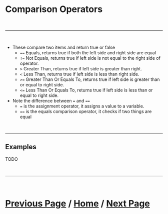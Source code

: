 # Comparison Operators

<br>

***

<br> 

- These compare two items and return true or false
  - `==` Equals, returns true if both the left side and right side are equal
  - `!=` Not Equals, returns true if left side is not equal to the right side of operator.
  - `>` Greater Than, returns true if left side is greater than right.
  - `<` Less Than, returns true if left side is less than right side.
  - `>=` Greater Than Or Equals To, returns true if left side is greater than or equal to right side.
  - `<=` Less Than Or Equals To, returns true if left side is less than or equal to right side.
- Note the difference between `=` and `==`
  - `=` is the assignment operator, it assigns a value to a variable.
  - `==` is the equals comparison operator, it checks if two things are equal


<br>

***

## Examples

TODO

<br>

***

<br>

# [Previous Page](./booleanLogic.md) / [Home](./index.md) / [Next Page](https://docs.lynkrobotics.org/java/partThree) 
